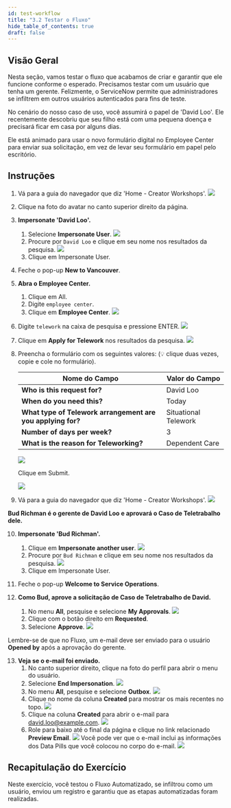 ```yaml
---
id: test-workflow
title: "3.2 Testar o Fluxo"
hide_table_of_contents: true
draft: false
---
```


## Visão Geral

Nesta seção, vamos testar o fluxo que acabamos de criar e garantir que ele funcione conforme o esperado. Precisamos testar com um usuário que tenha um gerente. Felizmente, o ServiceNow permite que administradores se infiltrem em outros usuários autenticados para fins de teste.

No cenário do nosso caso de uso, você assumirá o papel de 'David Loo'. Ele recentemente descobriu que seu filho está com uma pequena doença e precisará ficar em casa por alguns dias.

Ele está animado para usar o novo formulário digital no Employee Center para enviar sua solicitação, em vez de levar seu formulário em papel pelo escritório.

## Instruções

1. Vá para a guia do navegador que diz 'Home - Creator Workshops'.
   ![](../images/2023-10-21-19-32-44.png)

2. Clique na foto do avatar no canto superior direito da página.

3. **Impersonate 'David Loo'.**
   1. Selecione **Impersonate User**.
   ![](../images/2023-11-03-16-53-24.png)
   2. Procure por `David Loo` e clique em seu nome nos resultados da pesquisa.
   ![](../images/2023-11-03-16-54-41.png)
   3. Clique em <span className="button-purple-square">Impersonate User</span>.

4. Feche o pop-up **New to Vancouver**.

5. **Abra o Employee Center.**
    1. Clique em All.
    2. Digite `employee center`.
    3. Clique em **Employee Center**.
    ![](../images/2023-10-21-19-35-49.png)

6. Digite `telework` na caixa de pesquisa e pressione ENTER.
   ![](../images/2023-11-03-16-58-31.png)

7. Clique em **Apply for Telework** nos resultados da pesquisa.
   ![](../images/2023-11-03-16-59-05.png)

8. Preencha o formulário com os seguintes valores: (💡 clique duas vezes, copie e cole no formulário).

    | Nome do Campo                      | Valor do Campo
    |-----------------------------------|------------------------------
    | **Who is this request for?**       | David Loo
    | **When do you need this?**         | Today
    | **What type of Telework arrangement are you applying for?** | Situational Telework
    | **Number of days per week?**       | 3
    | **What is the reason for Teleworking?** | Dependent Care

    ![](../images/2023-10-21-20-05-23.png)

    Clique em <span className="button-purple-square">Submit</span>.

    ![](../images/2023-10-21-20-09-15.png)

9. Vá para a guia do navegador que diz 'Home - Creator Workshops'.
   ![](../images/2023-11-03-20-38-10.png)

**Bud Richman é o gerente de David Loo e aprovará o Caso de Teletrabalho dele.**

10. **Impersonate 'Bud Richman'.**
    1. Clique em **Impersonate another user**.
    ![](../images/2023-11-03-20-43-07.png)
    2. Procure por `Bud Richman` e clique em seu nome nos resultados da pesquisa.
    ![](../images/2023-11-03-20-50-36.png)
    3. Clique em <span className="button-purple-square">Impersonate User</span>.

11. Feche o pop-up **Welcome to Service Operations**.

12. **Como Bud, aprove a solicitação de Caso de Teletrabalho de David.**
    1. No menu **All**, pesquise e selecione **My Approvals**.
    ![](../images/2023-11-03-20-58-25.png)
    2. Clique com o botão direito em **Requested**.
    3. Selecione **Approve**.
    ![](../images/2023-11-03-20-59-08.png)

Lembre-se de que no Fluxo, um e-mail deve ser enviado para o usuário **Opened by** após a aprovação do gerente.

13. **Veja se o e-mail foi enviado.**
    1. No canto superior direito, clique na foto do perfil para abrir o menu do usuário.
    2. Selecione **End Impersonation**.
    ![](../images/2023-11-03-21-00-58.png)
    3. No menu **All**, pesquise e selecione **Outbox**.
    ![](../images/2023-11-03-21-02-49.png)
    4. Clique no nome da coluna **Created** para mostrar os mais recentes no topo.
    ![](../images/2023-11-03-21-12-37.png)
    5. Clique na coluna **Created** para abrir o e-mail para david.loo@example.com.
    ![](../images/2023-11-03-21-08-48.png)
    6. Role para baixo até o final da página e clique no link relacionado **Preview Email**.
    ![](../images/2023-11-03-21-11-43.png)
    Você pode ver que o e-mail inclui as informações dos Data Pills que você colocou no corpo do e-mail.
    ![](../images/2023-11-03-21-15-29.png)

## Recapitulação do Exercício

Neste exercício, você testou o Fluxo Automatizado, se infiltrou como um usuário, enviou um registro e garantiu que as etapas automatizadas foram realizadas.
